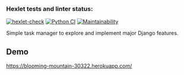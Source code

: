### Hexlet tests and linter status:
[![hexlet-check](https://github.com/devriez/python-project-lvl4/actions/workflows/hexlet-check.yml/badge.svg)](https://github.com/devriez/python-project-lvl4/actions/workflows/hexlet-check.yml)
[![Python CI](https://github.com/devriez/python-project-lvl4/actions/workflows/pyci.yml/badge.svg)](https://github.com/devriez/python-project-lvl4/actions/workflows/pyci.yml)
[![Maintainability](https://api.codeclimate.com/v1/badges/03418627bf779a9a7991/maintainability)](https://codeclimate.com/github/devriez/python-project-lvl4/maintainability)



Simple task manager to explore and implement major Django features.

## Demo

https://blooming-mountain-30322.herokuapp.com/
